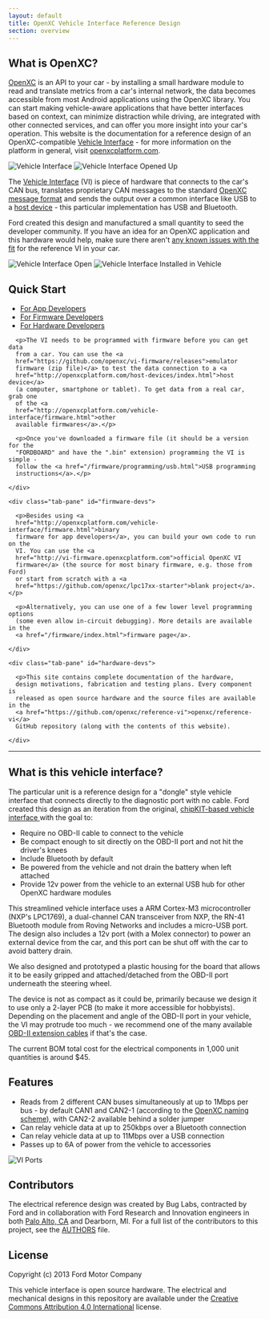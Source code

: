 ```yaml
---
layout: default
title: OpenXC Vehicle Interface Reference Design
section: overview
---
```


<h2>What is OpenXC?</h2>

[OpenXC](http://openxcplatform.com) is an API to your car - by installing a small hardware module
to read and translate metrics from a car's internal network, the data becomes
accessible from most Android applications using the OpenXC library. You can
start making vehicle-aware applications that have better interfaces based on
context, can minimize distraction while driving, are integrated with other
connected services, and can offer you more insight into your car's operation.
This website is the documentation for a reference design of an OpenXC-compatible
[Vehicle Interface](http://openxcplatform.com/vehicle-interface/index.html)  -
for more information on the platform in general, visit
[openxcplatform.com](http://openxcplatform.com).

![Vehicle Interface](/static/images/vi-surface.png)
![Vehicle Interface Opened Up](/static/images/vi-packaging.png)

The [Vehicle Interface](http://openxcplatform.com/vehicle-interface/index.html)
(VI) is piece of hardware that connects to the car's CAN bus, translates
proprietary CAN messages to the standard [OpenXC message format](http://openxcplatform.com/vehicle-interface/output-format.html)
and sends the output over a common interface like USB to a [host device](http://openxcplatform.com/host-devices/hardware.html) -
this particular implementation has USB and Bluetooth.

Ford created this design and manufactured a small quantity to seed the developer
community. If you have an idea for an OpenXC application and this hardware would
help, make sure there aren't [any known issues
with
the fit](https://github.com/openxc/openxcplatform.com/wiki/Vehicle-interface-physical-fit-compatibility)
for the reference VI in your car.

![Vehicle Interface Open](/static/images/vi-opening.jpg)
![Vehicle Interface Installed in Vehicle](/static/images/vi-installed-in-vehicle.jpg)

<h2>Quick Start</h2>

<div class="tabbable">
  <ul class="nav nav-tabs">
    <li class="active"><a href="#app-devs" data-toggle="tab">For App Developers</a></li>
    <li><a href="#firmware-devs" data-toggle="tab">For Firmware Developers</a></li>
    <li><a href="#hardware-devs" data-toggle="tab">For Hardware Developers</a></li>
  </ul>
  <div class="tab-content">
    <div class="active tab-pane" id="app-devs">

      <p>The VI needs to be programmed with firmware before you can get data
      from a car. You can use the <a
      href="https://github.com/openxc/vi-firmware/releases">emulator
      firmware (zip file)</a> to test the data connection to a <a
      href="http://openxcplatform.com/host-devices/index.html">host device</a>
      (a computer, smartphone or tablet). To get data from a real car, grab one
      of the <a
      href="http://openxcplatform.com/vehicle-interface/firmware.html">other
      available firmwares</a>.</p>

      <p>Once you've downloaded a firmware file (it should be a version for the
      "FORDBOARD" and have the ".bin" extension) programming the VI is simple -
      follow the <a href="/firmware/programming/usb.html">USB programming
      instructions</a>.</p>

    </div>

    <div class="tab-pane" id="firmware-devs">

      <p>Besides using <a
      href="http://openxcplatform.com/vehicle-interface/firmware.html">binary
      firmware for app developers</a>, you can build your own code to run on the
      VI. You can use the <a
      href="http://vi-firmware.openxcplatform.com">official OpenXC VI
      firmware</a> (the source for most binary firmware, e.g. those from Ford)
      or start from scratch with a <a
      href="https://github.com/openxc/lpc17xx-starter">blank project</a>.</p>

      <p>Alternatively, you can use one of a few lower level programming options
      (some even allow in-circuit debugging). More details are available in the
      <a href="/firmware/index.html">firmware page</a>.

    </div>

    <div class="tab-pane" id="hardware-devs">

      <p>This site contains complete documentation of the hardware,
      design motivations, fabrication and testing plans. Every component is
      released as open source hardware and the source files are available in the
      <a href="https://github.com/openxc/reference-vi">openxc/reference-vi</a>
      GitHub repository (along with the contents of this website).

    </div>
  </div>
</div>

<hr/>

<h2>What is this vehicle interface?</h2>

<p>
The particular unit is a reference design for a "dongle" style vehicle interface
that connects directly to the diagnostic port with no cable. Ford created this
design as an iteration from the original, <a href="https://chipkit-vi.openxcplatform.com"> chipKIT-based vehicle
interface </a> with the goal to:
</p>

<ul>
  <li>Require no OBD-II cable to connect to the vehicle</li>
  <li>Be compact enough to sit directly on the OBD-II port and not hit the driver's
  knees</li>
  <li>Include Bluetooth by default</li>
  <li>Be powered from the vehicle and not drain the battery when left attached
  <li>Provide 12v power from the vehicle to an external USB hub for other OpenXC
  hardware modules</li>
</ul>

<p>
This streamlined vehicle interface uses a ARM Cortex-M3 microcontroller (NXP's
LPC1769), a dual-channel CAN transceiver from NXP, the RN-41 Bluetooth
module from Roving
Networks and includes a micro-USB port. The design also includes a 12v port
(with a Molex connector) to power an external device from the car, and this port
can be shut off with the car to avoid battery drain.
</p>

<p>
We also designed and prototyped a plastic housing for the board that allows it
to be easily gripped and attached/detached from the OBD-II port underneath the
steering wheel.
</p>

<p>
The device is not as compact as it could be, primarily because we design it to
use only a 2-layer PCB (to make it more accessible for hobbyists). Depending on
the placement and angle of the OBD-II port in your vehicle, the VI may protrude
too much - we recommend one of the many available <a href="http://www.obd2cables.com/products/obd-cables/obd-ii-cables/cable-j1962m-to-j1962f-obd-ii-extension-cable-5ft.html">OBD-II extension
cables</a> if that's the case.
</p>

<p>
The current BOM total cost for the electrical components in 1,000 unit
quantities is around $45.
</p>


<h2>Features</h2>

<ul>
  <li>Reads from 2 different CAN buses simultaneously at up to 1Mbps per bus - by
  default CAN1 and CAN2-1 (according to the <a href="http://openxcplatform.com/vehicle-interface/index.html">OpenXC naming
  scheme</a>), with CAN2-2
  available behind a solder jumper
  </li>
  <li>Can relay vehicle data at up to 250kbps over a Bluetooth connection</li>
  <li>Can relay vehicle data at up to 11Mbps over a USB connection</li>
  <li>Passes up to 6A of power from the vehicle to accessories</li>
</ul>

<img src="static/images/vi-ports.jpg" alt="VI Ports">


<h2>Contributors</h2>

<p>
The electrical reference design was created by Bug Labs, contracted by
Ford and in
collaboration with Ford Research and Innovation engineers in both <a href="https://corporate.ford.com/operations/locations/silicon-valley.html">Palo
Alto, CA</a> and Dearborn, MI. For a full list of the
contributors to this project, see the <a href="https://github.com/openxc/reference-vi/blob/gh-pages/AUTHORS">AUTHORS</a> file.
</p>

<h2>License</h2>

<p>
Copyright (c) 2013 Ford Motor Company
</p>

<p>
This vehicle interface is open source hardware. The electrical and mechanical
designs in this repository are available under the <a href="http://creativecommons.org/licenses/by/4.0/deed.en_US">Creative Commons Attribution
4.0 International</a> license.
</p>
